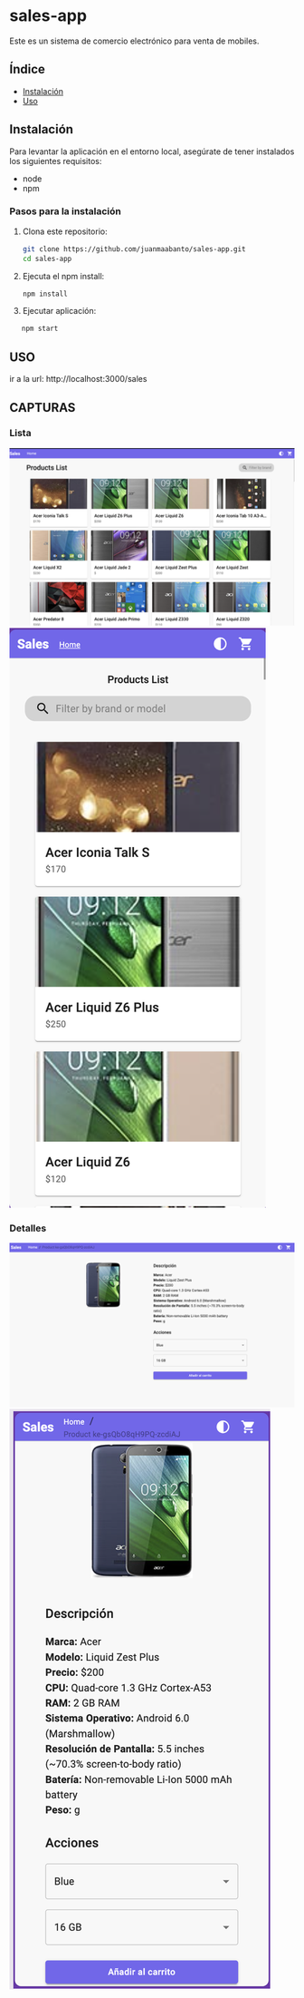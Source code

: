 # sales-app
Este es un sistema de comercio electrónico para venta de mobiles.

## Índice
- [Instalación](#instalación)
- [Uso](#uso)

## Instalación

Para levantar la aplicación en el entorno local, asegúrate de tener instalados los siguientes requisitos:

- node
- npm

### Pasos para la instalación

1. Clona este repositorio:

   ```sh
   git clone https://github.com/juanmaabanto/sales-app.git
   cd sales-app
   ```

2. Ejecuta el npm install:

   ```sh
   npm install
   ```

3. Ejecutar aplicación:

```sh
   npm start
   ```

## USO

ir a la url: http://localhost:3000/sales

## CAPTURAS

### Lista

![List](https://github.com/juanmaabanto/sales-app/blob/main/screenshots/list.png)
![ListRes](https://github.com/juanmaabanto/sales-app/blob/main/screenshots/list_responsive.png)

### Detalles

![Detail](https://github.com/juanmaabanto/sales-app/blob/main/screenshots/detail.png)
![DetailRes](https://github.com/juanmaabanto/sales-app/blob/main/screenshots/detail_responsive.png)